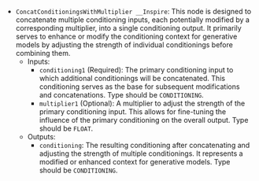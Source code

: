 - `ConcatConditioningsWithMultiplier __Inspire`: This node is designed to concatenate multiple conditioning inputs, each potentially modified by a corresponding multiplier, into a single conditioning output. It primarily serves to enhance or modify the conditioning context for generative models by adjusting the strength of individual conditionings before combining them.
    - Inputs:
        - `conditioning1` (Required): The primary conditioning input to which additional conditionings will be concatenated. This conditioning serves as the base for subsequent modifications and concatenations. Type should be `CONDITIONING`.
        - `multiplier1` (Optional): A multiplier to adjust the strength of the primary conditioning input. This allows for fine-tuning the influence of the primary conditioning on the overall output. Type should be `FLOAT`.
    - Outputs:
        - `conditioning`: The resulting conditioning after concatenating and adjusting the strength of multiple conditionings. It represents a modified or enhanced context for generative models. Type should be `CONDITIONING`.
